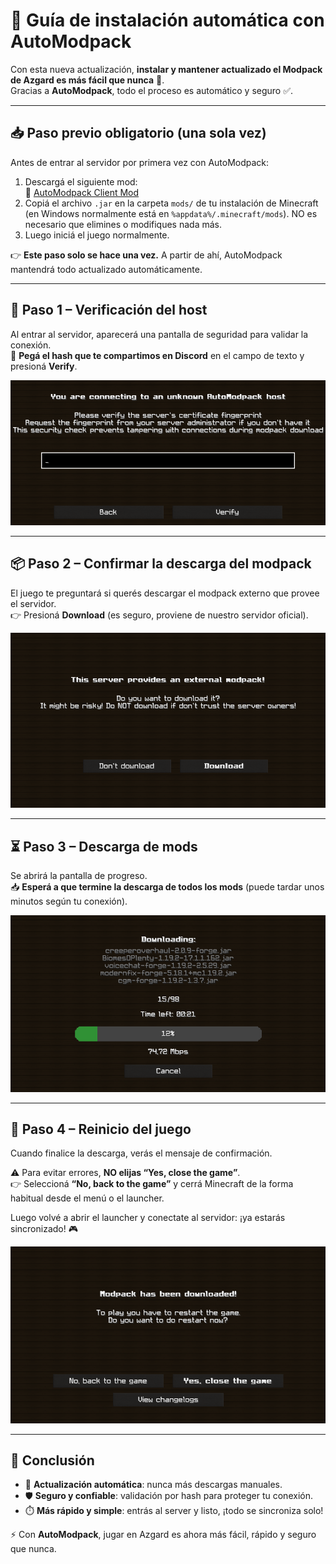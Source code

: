 # 🚀 Guía de instalación automática con AutoModpack

Con esta nueva actualización, **instalar y mantener actualizado el Modpack de Azgard es más fácil que nunca** 🎉.  
Gracias a **AutoModpack**, todo el proceso es automático y seguro ✅.

---

## 📥 Paso previo obligatorio (una sola vez)

Antes de entrar al servidor por primera vez con AutoModpack:  

1. Descargá el siguiente mod:  
   🔗 [AutoModpack Client Mod](<link-de-descarga>)  
2. Copiá el archivo `.jar` en la carpeta `mods/` de tu instalación de Minecraft  
   (en Windows normalmente está en `%appdata%/.minecraft/mods`).
   NO es necesario que elimines o modifiques nada más.  
4. Luego iniciá el juego normalmente.

👉 **Este paso solo se hace una vez.** A partir de ahí, AutoModpack mantendrá todo actualizado automáticamente.

---

## 🔑 Paso 1 – Verificación del host
Al entrar al servidor, aparecerá una pantalla de seguridad para validar la conexión.  
📌 **Pegá el hash que te compartimos en Discord** en el campo de texto y presioná **Verify**.

![Paso 1 – Verificación del hash](images/paso1.png)

---

## 📦 Paso 2 – Confirmar la descarga del modpack
El juego te preguntará si querés descargar el modpack externo que provee el servidor.  
👉 Presioná **Download** (es seguro, proviene de nuestro servidor oficial).

![Paso 2 – Confirmación de descarga](images/paso2.png)

---

## ⏳ Paso 3 – Descarga de mods
Se abrirá la pantalla de progreso.  
📥 **Esperá a que termine la descarga de todos los mods** (puede tardar unos minutos según tu conexión).

![Paso 3 – Descargando mods](images/paso3.png)

---

## 🔄 Paso 4 – Reinicio del juego
Cuando finalice la descarga, verás el mensaje de confirmación.  

⚠️ Para evitar errores, **NO elijas “Yes, close the game”**.  
👉 Seleccioná **“No, back to the game”** y cerrá Minecraft de la forma habitual desde el menú o el launcher.  

Luego volvé a abrir el launcher y conectate al servidor: ¡ya estarás sincronizado! 🎮

![Paso 4 – Reinicio después de la descarga](images/paso4.png)

---

## 🎯 Conclusión
- 🔄 **Actualización automática**: nunca más descargas manuales.  
- 🛡️ **Seguro y confiable**: validación por hash para proteger tu conexión.  
- ⏱️ **Más rápido y simple**: entrás al server y listo, ¡todo se sincroniza solo!  

⚡ Con **AutoModpack**, jugar en Azgard es ahora más fácil, rápido y seguro que nunca.  
